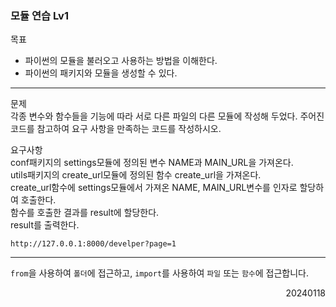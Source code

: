### 모듈 연습 Lv1
목표  
- 파이썬의 모듈을 불러오고 사용하는 방법을 이해한다.
- 파이썬의 패키지와 모듈을 생성할 수 있다.
---
문제  
각종 변수와 함수들을 기능에 따라 서로 다른 파일의 다른 모듈에 작성해 두었다. 주어진 코드를 참고하여 요구 사항을 만족하는 코드를 작성하시오.  

요구사항  
conf패키지의 settings모듈에 정의된 변수 NAME과 MAIN_URL을 가져온다.  
utils패키지의 create_url모듈에 정의된 함수 create_url을 가져온다.  
create_url함수에 settings모듈에서 가져온 NAME, MAIN_URL변수를 인자로 할당하여 호출한다.  
함수를 호출한 결과를 result에 할당한다.  
result를 출력한다.
```
http://127.0.0.1:8000/develper?page=1
```
---
`from`을 사용하여 `폴더`에 접근하고, `import`를 사용하여 `파일` 또는 `함수`에 접근합니다.
<div style="text-align: right">20240118</div>